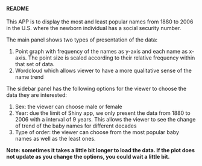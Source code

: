 #### README

This APP is to display the most and least popular names from 1880 to 2006 in the U.S. where the newborn individual has a social security number.

The main panel shows two types of presentation of the data: 

1. Point graph with frequency of the names as y-axis and each name as x-axis. The point size is scaled according to their relative frequency within that set of data.
2. Wordcloud which allows viewer to have a more qualitative sense of the name trend


The sidebar panel has the following options for the viewer to choose the data they are interested:

1. Sex: the viewer can choose male or female
2. Year: due the limit of Shiny app, we only present the data from 1880 to 2006 with a interval of 9 years. This allows the viewer to see the change of trend of the baby names for different decades
3. Type of order: the viewer can choose from the most popular baby names as well as the least ones. 

**Note: sometimes it takes a little bit longer to load the data. If the plot does not update as you change the options, you could wait a little bit.**
